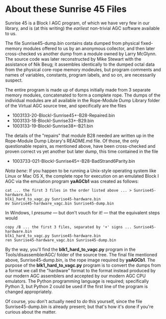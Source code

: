 # About these Sunrise 45 Files

Sunrise 45 is a Block I AGC program, of which we have very few in our library, and is (at this writing) the *earliest* non-trivial AGC software available to us.

The file Sunrise45-dump.bin contains data dumped from physical fixed-memory modules offered to us by an anonymous collector, and then later cross-checked vs another dump from a module owned by Larry McGlynn.  The source code was later reconstructed by Mike Stewart with the assistance of Nik Beug; it assembles identically to the dumped octal data from the physical core-rope memory modeules, but program comments and names of variables, constants, program labels, and so on, are necessarily suspect.

The entire program is made up of dumps initially made from 3 separate memory modules, concatenated to form a complete rope.  The dumps of the individual modules are all available in the Rope-Module Dump Library folder of the Virtual AGC source tree, and specifically are the files

* 1003133-20-BlockI-Sunrise45+-B28-Repaired.bin
* 1003133-18-BlockI-Sunrise33+-B29.bin
* 1003133-19-BlockI-Sunrise38+-B21.bin

The details of the "repairs" that module B28 needed are written up in the Rope-Module Dump Library's README.md file.  Of those, the only questionable repairs, as mentioned above, have been cross-checked and proven correct vs yet another but later dump, this time contained in the file

* 1003733-021-BlockI-Sunrise45+-B28-BadStrand6Parity.bin

*Nota bene*:  If you happen to be running a Unix-style operating system like Linux or Mac OS X, the complete rope for execution on an emulated Block I AGC via the emulation program **yaAGCb1** was created as follows:

    cat ... the first 3 files in the order listed above ... > Sunrise45-hardware.bin
    blk1_hard_to_vagc.py Sunrise45-hardware.bin
    mv Sunrise45-hardware_vagc.bin Sunrise45-dump.bin

In Windows, I *presume* &mdash; but don't vouch for it! &mdash; that the equivalent steps would

    copy /B ... the first 3 files, separated by '+' signs ... Sunrise45-hardware.bin
    blk1_hard_to_vagc.py Sunrise45-hardware.bin
    ren Sunrise45-hardware_vagc.bin Sunrise45-dump.bin

By the way, you'll find the **blk1_hard_to_vagc.py** program in the Tools/disassemblerAGC/ folder of the source tree. The final file mentioned above, Sunrise45-dump.bin, is the rope image required by **yaAGCb1**.  The purpose of the **blk1_hard_to_vagc.py** program is to convert the dumps from a format we call the "hardware" format to the format instead produced by our modern AGC assemblers and accepted by our modern AGC CPU emulators.  The Python programming language is required; specifically Python 3, but Python 2 could be used if the first line of the program is changed appropriately.

Of course, you don't actually need to *do* this yourself, since the file Sunrise45-dump.bin is already present; but that's how it's done if you're curious about the matter.

